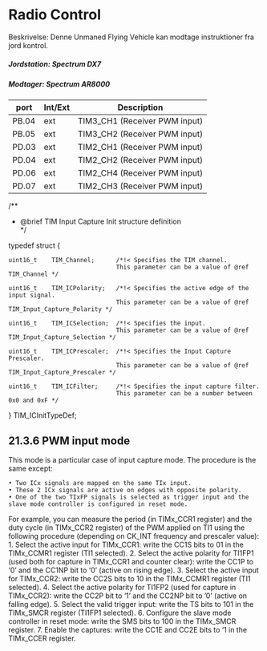 # Radio Control

Beskrivelse: Denne Unmaned Flying Vehicle kan modtage instruktioner fra jord kontrol.

##### Jordstation: Spectrum DX7
##### Modtager: Spectrum AR8000
| port  | Int/Ext |  Description |
|-------|---------|--------------| 
| PB.04 | ext     | TIM3_CH1 (Receiver PWM input) |
| PB.05 | ext     | TIM3_CH2 (Receiver PWM input) |
| PD.03 | ext | TIM2_CH1 (Receiver PWM input) |
| PD.04 | ext | TIM2_CH2 (Receiver PWM input) |
| PD.06 | ext | TIM2_CH4 (Receiver PWM input) |
| PD.07 | ext | TIM2_CH3 (Receiver PWM input) |

/** 
  * @brief  TIM Input Capture Init structure definition  
  */

typedef struct
{

	uint16_t	TIM_Channel;      /*!< Specifies the TIM channel.
                                  This parameter can be a value of @ref TIM_Channel */

	uint16_t	TIM_ICPolarity;   /*!< Specifies the active edge of the input signal.
                                  This parameter can be a value of @ref TIM_Input_Capture_Polarity */

 	uint16_t	TIM_ICSelection;  /*!< Specifies the input.
                                  This parameter can be a value of @ref TIM_Input_Capture_Selection */

	uint16_t	TIM_ICPrescaler;  /*!< Specifies the Input Capture Prescaler.
                                  This parameter can be a value of @ref TIM_Input_Capture_Prescaler */

	uint16_t	TIM_ICFilter;     /*!< Specifies the input capture filter.
                                  This parameter can be a number between 0x0 and 0xF */
} TIM_ICInitTypeDef;

## 21.3.6 PWM input mode
This mode is a particular case of input capture mode. The procedure is the same except:

	• Two ICx signals are mapped on the same TIx input.
	• These 2 ICx signals are active on edges with opposite polarity.
	• One of the two TIxFP signals is selected as trigger input and the slave mode controller is configured in reset mode.


For example, you can measure the period (in TIMx_CCR1 register) and the duty cycle (in TIMx_CCR2 register) of the PWM applied on TI1 using the following procedure (depending on CK_INT frequency and prescaler value):
	1. Select the active input for TIMx_CCR1: write the CC1S bits to 01 in the TIMx_CCMR1
	register (TI1 selected).
	2. Select the active polarity for TI1FP1 (used both for capture in TIMx_CCR1 and counter
	clear): write the CC1P to ‘0’ and the CC1NP bit to ‘0’ (active on rising edge).
	3. Select the active input for TIMx_CCR2: write the CC2S bits to 10 in the TIMx_CCMR1
	register (TI1 selected).
	4. Select the active polarity for TI1FP2 (used for capture in TIMx_CCR2): write the CC2P
	bit to ‘1’ and the CC2NP bit to ’0’ (active on falling edge).
	5. Select the valid trigger input: write the TS bits to 101 in the TIMx_SMCR register
	(TI1FP1 selected).
	6. Configure the slave mode controller in reset mode: write the SMS bits to 100 in the
	TIMx_SMCR register.
	7. Enable the captures: write the CC1E and CC2E bits to ‘1 in the TIMx_CCER register.


